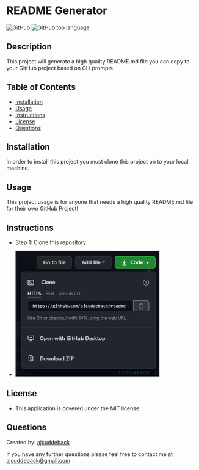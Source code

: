 # README Generator

![GitHub](https://img.shields.io/github/license/ajcuddeback/readme-generator)
![GitHub top language](https://img.shields.io/github/languages/top/ajcuddeback/readme-generator)

## Description

This project will generate a high quality README.md file you can copy to your GitHub project based on CLI prompts.

## Table of Contents

- [Installation](#installation)
- [Usage](#usage)
- [Instructions](#instructions)
- [License](#license)
- [Questions](#questions)

## Installation

In order to install this project you must clone this project on to your local machine.

## Usage

This project usage is for anyone that needs a high quality README.md file for their own GitHub Project!

## Instructions

- Step 1: Clone this repository

* ![step-1](images/step-1.png)

## License

- This application is covered under the MIT license

## Questions

Created by: [ajcuddeback](https://github.com/ajcuddeback)

If you have any further questions please feel free to contact me at [ajcuddeback@gmail.com](ajcuddeback@gmail.com)
